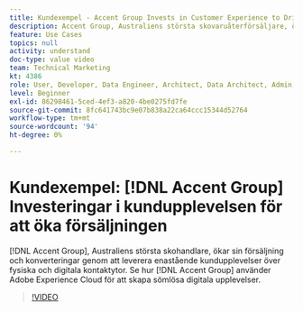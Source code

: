 ```yaml
---
title: Kundexempel - Accent Group Invests in Customer Experience to Drive Sales
description: Accent Group, Australiens största skovaruåterförsäljare, ökar sin försäljning och sina konverteringar genom att leverera enastående kundupplevelser över fysiska och digitala kontaktytor. Se hur Accent Group använder Adobe Experience Cloud för att skapa sömlösa digitala upplevelser.
feature: Use Cases
topics: null
activity: understand
doc-type: value video
team: Technical Marketing
kt: 4386
role: User, Developer, Data Engineer, Architect, Data Architect, Admin, Leader
level: Beginner
exl-id: 86298461-5ced-4ef3-a820-4be0275fd7fe
source-git-commit: 8fc641743bc9e07b838a22ca64ccc15344d52764
workflow-type: tm+mt
source-wordcount: '94'
ht-degree: 0%

---
```


# Kundexempel: [!DNL Accent Group] Investeringar i kundupplevelsen för att öka försäljningen

[!DNL Accent Group], Australiens största skohandlare, ökar sin försäljning och konverteringar genom att leverera enastående kundupplevelser över fysiska och digitala kontaktytor. Se hur [!DNL Accent Group] använder Adobe Experience Cloud för att skapa sömlösa digitala upplevelser.

>[!VIDEO](https://video.tv.adobe.com/v/31505/?quality=12&learn=on)
